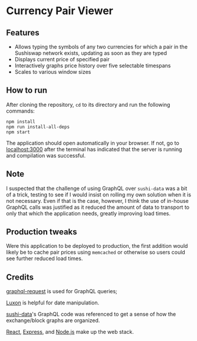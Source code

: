# Currency Pair Viewer

## Features
- Allows typing the symbols of any two currencies for which a pair in the Sushiswap network exists, updating as soon as they are typed
- Displays current price of specified pair
- Interactively graphs price history over five selectable timespans
- Scales to various window sizes

## How to run
After cloning the repository, `cd` to its directory and run the following commands:
```
npm install
npm run install-all-deps
npm start
```
The application should open automatically in your browser. If not, go to [localhost:3000](localhost:3000) after the terminal has indicated that the server is running and compilation was successful.

## Note
I suspected that the challenge of using GraphQL over `sushi-data` was a bit of a trick, testing to see if I would insist on rolling my own solution when it is not necessary. Even if that is the case, however, I think the use of in-house GraphQL calls was justified as it reduced the amount of data to transport to only that which the application needs, greatly improving load times.

## Production tweaks
Were this application to be deployed to production, the first addition would likely be to cache pair prices using `memcached` or otherwise so users could see further reduced load times.

## Credits
[graphql-request](https://github.com/prisma-labs/graphql-request) is used for GraphQL queries;

[Luxon](https://moment.github.io/luxon/) is helpful for date manipulation.

[sushi-data](https://github.com/sushiswap/sushi-data)'s GraphQL code was referenced to get a sense of how the exchange/block graphs are organized.

[React](https://github.com/facebook/react), [Express](https://github.com/expressjs/express), and [Node.js](https://github.com/nodejs) make up the web stack.
